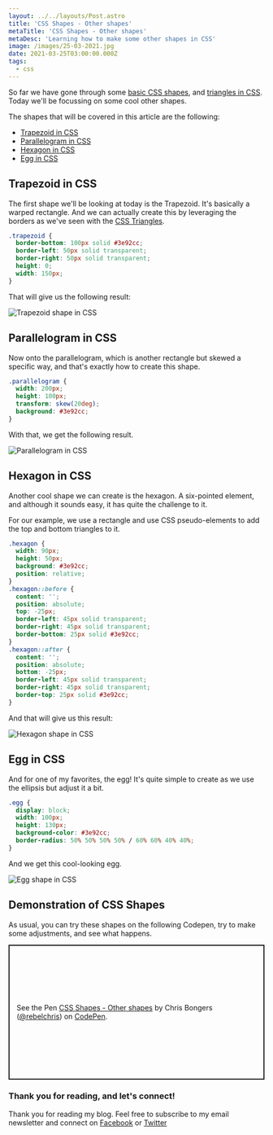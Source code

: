 ```yaml
---
layout: ../../layouts/Post.astro
title: 'CSS Shapes - Other shapes'
metaTitle: 'CSS Shapes - Other shapes'
metaDesc: 'Learning how to make some other shapes in CSS'
image: /images/25-03-2021.jpg
date: 2021-03-25T03:00:00.000Z
tags:
  - css
---
```


So far we have gone through some [basic CSS shapes](https://daily-dev-tips.com/posts/css-shapes-the-basics/), and [triangles in CSS](https://daily-dev-tips.com/posts/css-shapes-triangles/).
Today we'll be focussing on some cool other shapes.

The shapes that will be covered in this article are the following:

- [Trapezoid in CSS](#heading-trapezoid-in-css)
- [Parallelogram in CSS](#heading-parallelogram-in-css)
- [Hexagon in CSS](#heading-hexagon-in-css)
- [Egg in CSS](#heading-egg-in-css)

## Trapezoid in CSS

The first shape we'll be looking at today is the Trapezoid. It's basically a warped rectangle.
And we can actually create this by leveraging the borders as we've seen with the [CSS Triangles](https://daily-dev-tips.com/posts/css-shapes-triangles/).

```css
.trapezoid {
  border-bottom: 100px solid #3e92cc;
  border-left: 50px solid transparent;
  border-right: 50px solid transparent;
  height: 0;
  width: 150px;
}
```

That will give us the following result:

![Trapezoid shape in CSS](https://cdn.hashnode.com/res/hashnode/image/upload/v1616308976169/fLXH6Cdxu.png)

## Parallelogram in CSS

Now onto the parallelogram, which is another rectangle but skewed a specific way, and that's exactly how to create this shape.

```css
.parallelogram {
  width: 200px;
  height: 100px;
  transform: skew(20deg);
  background: #3e92cc;
}
```

With that, we get the following result.

![Parallelogram in CSS](https://cdn.hashnode.com/res/hashnode/image/upload/v1616309099016/VvUmvkfrD.png)

## Hexagon in CSS

Another cool shape we can create is the hexagon. A six-pointed element, and although it sounds easy, it has quite the challenge to it.

For our example, we use a rectangle and use CSS pseudo-elements to add the top and bottom triangles to it.

```css
.hexagon {
  width: 90px;
  height: 50px;
  background: #3e92cc;
  position: relative;
}
.hexagon::before {
  content: '';
  position: absolute;
  top: -25px;
  border-left: 45px solid transparent;
  border-right: 45px solid transparent;
  border-bottom: 25px solid #3e92cc;
}
.hexagon::after {
  content: '';
  position: absolute;
  bottom: -25px;
  border-left: 45px solid transparent;
  border-right: 45px solid transparent;
  border-top: 25px solid #3e92cc;
}
```

And that will give us this result:

![Hexagon shape in CSS](https://cdn.hashnode.com/res/hashnode/image/upload/v1616309419032/E3iPb1QY9.png)

## Egg in CSS

And for one of my favorites, the egg!
It's quite simple to create as we use the ellipsis but adjust it a bit.

```css
.egg {
  display: block;
  width: 100px;
  height: 130px;
  background-color: #3e92cc;
  border-radius: 50% 50% 50% 50% / 60% 60% 40% 40%;
}
```

And we get this cool-looking egg.

![Egg shape in CSS](https://cdn.hashnode.com/res/hashnode/image/upload/v1616309541948/0S66OX74_.png)

## Demonstration of CSS Shapes

As usual, you can try these shapes on the following Codepen, try to make some adjustments, and see what happens.

<p class="codepen" data-height="265" data-theme-id="dark" data-default-tab="result" data-user="rebelchris" data-slug-hash="MWbNqRd" style="height: 265px; box-sizing: border-box; display: flex; align-items: center; justify-content: center; border: 2px solid; margin: 1em 0; padding: 1em;" data-pen-title="CSS Shapes - Other shapes">
  <span>See the Pen <a href="https://codepen.io/rebelchris/pen/MWbNqRd">
  CSS Shapes - Other shapes</a> by Chris Bongers (<a href="https://codepen.io/rebelchris">@rebelchris</a>)
  on <a href="https://codepen.io">CodePen</a>.</span>
</p>
<script async defer src="https://cpwebassets.codepen.io/assets/embed/ei.js"></script>

### Thank you for reading, and let's connect!

Thank you for reading my blog. Feel free to subscribe to my email newsletter and connect on [Facebook](https://www.facebook.com/DailyDevTipsBlog) or [Twitter](https://twitter.com/DailyDevTips1)
